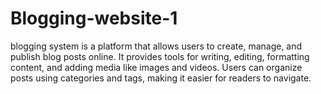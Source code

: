 # Blogging-website-1
 blogging system is a platform that allows users to create, manage, and publish blog posts online. It provides tools for writing, editing, formatting content, and adding media like images and videos. Users can organize posts using categories and tags, making it easier for readers to navigate.

